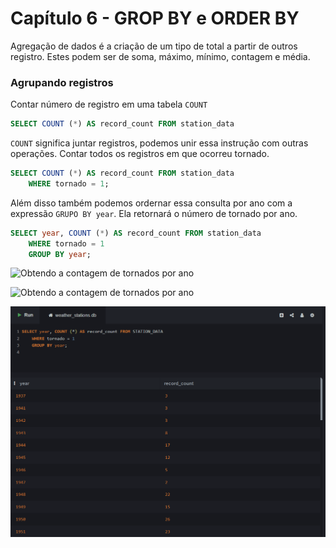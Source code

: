 # Capítulo 6 - GROP BY  e ORDER  BY

Agregação de dados é a criação de um tipo de total a partir de outros registro. Estes podem ser de soma, máximo, mínimo, contagem e média.

### Agrupando registros

Contar número de registro em uma tabela `COUNT`

```sql
SELECT COUNT (*) AS record_count FROM station_data
```

`COUNT` significa juntar registros, podemos unir essa instrução com outras operações. Contar todos os registros em que ocorreu tornado.
```sql
SELECT COUNT (*) AS record_count FROM station_data
    WHERE tornado = 1;
```

Além disso também podemos ordernar essa consulta por ano com a expressão `GRUPO BY year`. Ela retornará o número de tornado por ano.
```sql
SELECT year, COUNT (*) AS record_count FROM station_data
    WHERE tornado = 1
    GROUP BY year;
```
![Obtendo a contagem de tornados por ano](C:/Users/Mateus/Documents/MateusYamaguti/TUTORIAL-Introducao-a-linguagem-sql/assets/img/cap6-1.png)

![Obtendo a contagem de tornados por ano](TUTORIAL-Introducao-a-linguagem-sql/assets/img/cap6-1.png)

![Obtendo a contagem de tornados por ano](6-capitulo/cap6-1.png)